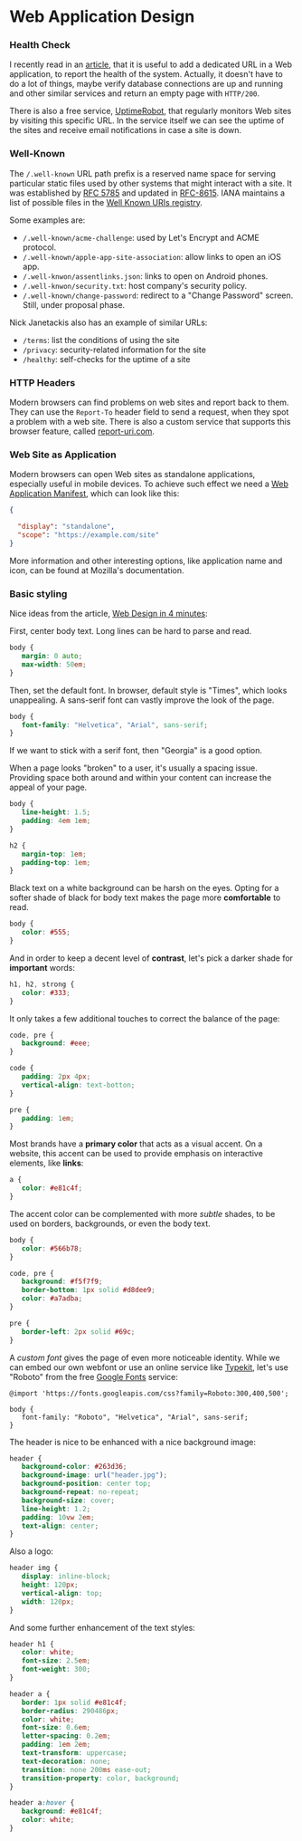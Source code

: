 Web Application Design
======================

### Health Check ###

I recently read in an [article][health-check], that it is useful to add a
dedicated URL in a Web application, to report the health of the system.
Actually, it doesn't have to do a lot of things, maybe verify database
connections are up and running and other similar services and return an empty
page with `HTTP/200`.

There is also a free service, [UptimeRobot](https://uptimerobot.com/), that
regularly monitors Web sites by visiting this specific URL.  In the service
itself we can see the uptime of the sites and receive email notifications in
case a site is down.

[health-check]:		https://nickjanetakis.com/blog/create-a-health-check-url-in-your-web-app-and-monitor-its-uptime

### Well-Known ###

The `/.well-known` URL path prefix is a reserved name space for serving
particular static files used by other systems that might interact with a site.
It was established by [RFC 5785](https://tools.ietf.org/html/rfc5785) and
updated in [RFC-8615](https://tools.ietf.org/html/rfc8615).  IANA maintains a
list of possible files in the [Well Known URIs registry][iana-well-known].

Some examples are:

 - `/.well-known/acme-challenge`:  used by Let's Encrypt and ACME protocol.
 - `/.well-known/apple-app-site-association`:  allow links to open an iOS app.
 - `/.well-knwon/assentlinks.json`:  links to open on Android phones.
 - `/.well-knwon/security.txt`:  host company's security policy.
 - `/.well-known/change-password`:  redirect to a "Change Password" screen.
   Still, under proposal phase.

Nick Janetackis also has an example of similar URLs:

 - `/terms`:  list the conditions of using the site
 - `/privacy`:  security-related information for the site
 - `/healthy`:  self-checks for the uptime of a site

[iana-well-known]:	https://www.iana.org/assignments/well-known-uris/well-known-uris.xhtml

### HTTP Headers ###

Modern browsers can find problems on web sites and report back to them.
They can use the `Report-To` header field to send a request, when they spot a
problem with a web site.  There is also a custom service that supports this
browser feature, called [report-uri.com](https://report-uri.com/).

### Web Site as Application ###

Modern browsers can open Web sites as standalone applications, especially useful
in mobile devices.  To achieve such effect we need a
[Web Application Manifest](https://developer.mozilla.org/en-US/docs/Web/Manifest),
which can look like this:

```json
{

  "display": "standalone",
  "scope": "https://example.com/site"
}
```

More information and other interesting options, like application name and icon,
can be found at Mozilla's documentation.

### Basic styling ###

Nice ideas from the article, [Web Design in 4 minutes](https://jgthms.com/web-design-in-4-minutes/):

First, center body text.  Long lines can be hard to parse and read.

```css
body {
   margin: 0 auto;
   max-width: 50em;
}
```

Then, set the default font.  In browser, default style is "Times", which looks
unappealing.  A sans-serif font can vastly improve the look of the page.

```css
body {
   font-family: "Helvetica", "Arial", sans-serif;
}
```

If we want to stick with a serif font, then "Georgia" is a good option.

When a page looks "broken" to a user, it's usually a spacing issue. Providing
space both around and within your content can increase the appeal of your page.

```css
body {
   line-height: 1.5;
   padding: 4em 1em;
}

h2 {
   margin-top: 1em;
   padding-top: 1em;
}
```

Black text on a white background can be harsh on the eyes.
Opting for a softer shade of black for body text makes the page more **comfortable** to read.

```css
body {
   color: #555;
}
```

And in order to keep a decent level of **contrast**,
let's pick a darker shade for **important** words:

```css
h1, h2, strong {
   color: #333;
}
```

It only takes a few additional touches to correct the balance of the page:

```css
code, pre {
   background: #eee;
}

code {
   padding: 2px 4px;
   vertical-align: text-botton;
}

pre {
   padding: 1em;
}
```

Most brands have a **primary color** that acts as a visual accent.
On a website, this accent can be used to provide emphasis on interactive
elements, like **links**:

```css
a {
   color: #e81c4f;
}
```

The accent color can be complemented with more _subtle_ shades,
to be used on borders, backgrounds, or even the body text.

```css
body {
   color: #566b78;
}

code, pre {
   background: #f5f7f9;
   border-bottom: 1px solid #d8dee9;
   color: #a7adba;
}

pre {
   border-left: 2px solid #69c;
}
```

A _custom font_ gives the page of even more noticeable identity.
While we can embed our own webfont or use an online service like
[Typekit](https://typekit.com/), let's use "Roboto" from the free
[Google Fonts](https://fonts.google.com/) service:

```csss
@import 'https://fonts.googleapis.com/css?family=Roboto:300,400,500';

body {
   font-family: "Roboto", "Helvetica", "Arial", sans-serif;
}
```

The header is nice to be enhanced with a nice background image:

```css
header {
   background-color: #263d36;
   background-image: url("header.jpg");
   background-position: center top;
   background-repeat: no-repeat;
   background-size: cover;
   line-height: 1.2;
   padding: 10vw 2em;
   text-align: center;
}
```

Also a logo:

```css
header img {
   display: inline-block;
   height: 120px;
   vertical-align: top;
   width: 120px;
}
```

And some further enhancement of the text styles:

```css
header h1 {
   color: white;
   font-size: 2.5em;
   font-weight: 300;
}

header a {
   border: 1px solid #e81c4f;
   border-radius: 290486px;
   color: white;
   font-size: 0.6em;
   letter-spacing: 0.2em;
   padding: 1em 2em;
   text-transform: uppercase;
   text-decoration: none;
   transition: none 200ms ease-out;
   transition-property: color, background;
}

header a:hover {
   background: #e81c4f;
   color: white;
}
```
